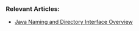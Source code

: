 
### Relevant Articles:

- [Java Naming and Directory Interface Overview](https://www.baeldung.com/jndi)
